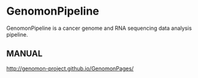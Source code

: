 GenomonPipeline
===============
GenomonPipeline is a cancer genome and RNA sequencing data analysis pipeline.

## MANUAL
http://genomon-project.github.io/GenomonPages/

